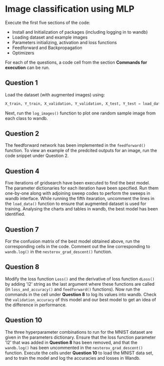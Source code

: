 # Image classification using MLP
Execute the first five sections of the code:

* Install and Initialization of packages (including logging in to wandb)
* Loading dataset and example images
* Parameters initializing, activation and loss functions
* Feedforward and Backpropagation
* Optimizers

For each of the questions, a code cell from the section **Commands for execution** can be run.

## Question 1
Load the dataset (with augmented images) using:
```python
X_train, Y_train, X_validation, Y_validation, X_test, Y_test = load_data()
```
Next, run the `log_images()` function to plot one random sample image from each class to wandb.

## Question 2
The feedforward network has been implemented in the `feedforward()` function. To view an example of the predcited outputs for an image, run the code snippet under Question 2.

## Question 4
Five iterations of gridsearch have been executed to find the best model. The parameter dictionaries for each iteration have been specified. Run them one-by-one along with adjoining sweep codes to perform the sweeps in wandb interface. While running the fifth itearation, uncomment the lines in the `load_data()` function to ensure that augmented dataset is used for training. Analysing the charts and tables in wandb, the best model has been identified.
  
## Question 7
For the confusion matrix of the best model obtained above, run the corresponding cells in the code. Comment out the line corresponding to `wandb.log()` in the `nesterov_grad_descent()` function.

## Question 8
Modify the loss function `Loss()` and the derivative of loss function `dLoss()` by adding 'l2' string as the last argument where these functions are called (in `loss_and_accuracy()` and `feedforward()` functions). Now run the commands in the cell under **Question 8** to log its values into wandb. Check the `validation_accuracy` of this model and our best model to get an idea of the difference in performance.

## Question 10
The three hyperparameter combinations to run for the MNIST dataset are given in the parameters dictionary. Ensure that the loss function parameter 'l2' that was added in **Question 8** has been removed, and that the `wandb.log()` has been uncommented in the `nesterov_grad_descent()` function. Execute the cells under **Question 10** to load the MNIST data set, and to train the model and log the accuracies and losses in Wandb.
